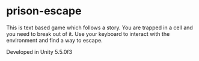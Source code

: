 # prison-escape

 This is text based game which follows a story. You are trapped in a cell and you need to break out of it. Use your keyboard to interact with the environment and find a way to escape.
 
 Developed in Unity 5.5.0f3
